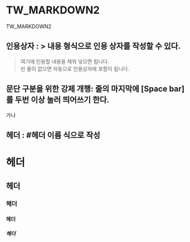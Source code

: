# TW_MARKDOWN2
TW_MARKDOWN2

## 인용상자 : > 내용 형식으로 인용 상자를 작성할 수 있다.  
> 여기에 인용할 내용을 채워 넣으면 됩니다.  
빈 줄이 없으면 자동으로 인용상자에 포함이 됩니다.

## 문단 구분을 위한 강제 개행: 줄의 마지막에 [Space bar]를 두번 이상 눌러 띄어쓰기 한다.  
가나
## 헤더 : #헤더 이름 식으로 작성  
# 헤더  
## 헤더  
### 헤더  
#### 헤더  
##### 헤더  
  


